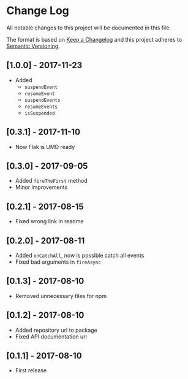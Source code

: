 # Change Log
All notable changes to this project will be documented in this file.

The format is based on [Keep a Changelog](http://keepachangelog.com/)
and this project adheres to [Semantic Versioning](http://semver.org/).

## [1.0.0] - 2017-11-23
- Added 
    - `suspendEvent`
    - `resumeEvent`
    - `suspendEvents`
    - `resumeEvents`
    - `isSuspended`

## [0.3.1] - 2017-11-10
- Now Flak is UMD ready

## [0.3.0] - 2017-09-05
- Added `fireTheFirst` method
- Minor improvements

## [0.2.1] - 2017-08-15
- Fixed wrong link in readme

## [0.2.0] - 2017-08-11
- Added `onCatchAll`, now is possible catch all events
- Fixed bad arguments in `fireAsync`

## [0.1.3] - 2017-08-10
- Removed unnecessary files for npm

## [0.1.2] - 2017-08-10
- Added repository url to package
- Fixed API documentation url

## [0.1.1] - 2017-08-10
- First release